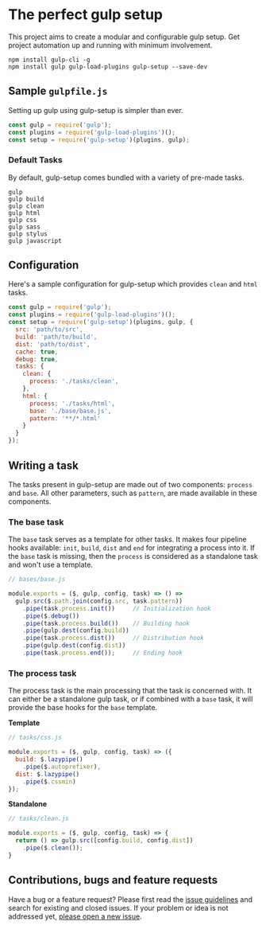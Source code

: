 # The perfect gulp setup
This project aims to create a modular and configurable gulp setup. Get project automation up and running with minimum involvement.

```
npm install gulp-cli -g
npm install gulp gulp-load-plugins gulp-setup --save-dev
```

## Sample `gulpfile.js`
Setting up gulp using gulp-setup is simpler than ever.
```js
const gulp = require('gulp');
const plugins = require('gulp-load-plugins')();
const setup = require('gulp-setup')(plugins, gulp);
```

### Default Tasks
By default, gulp-setup comes bundled with a variety of pre-made tasks.
```
gulp
gulp build
gulp clean
gulp html
gulp css
gulp sass
gulp stylus
gulp javascript
```


## Configuration
Here's a sample configuration for gulp-setup which provides `clean` and `html` tasks.
```js
const gulp = require('gulp');
const plugins = require('gulp-load-plugins')();
const setup = require('gulp-setup')(plugins, gulp, {
  src: 'path/to/src',
  build: 'path/to/build',
  dist: 'path/to/dist',
  cache: true,
  debug: true,
  tasks: {
    clean: {
      process: './tasks/clean',
    },
    html: {
      process: './tasks/html',
      base: './base/base.js',
      pattern: '**/*.html'
    }
  }
});
```

## Writing a task
The tasks present in gulp-setup are made out of two components: `process` and `base`. All other parameters, such as `pattern`, are made available in these components.

### The __base__ task
The `base` task serves as a template for other tasks. It makes four pipeline hooks available: `init`, `build`, `dist` and `end` for integrating a process into it. If the `base` task is missing, then the `process` is considered as a standalone task and won't use a template.

```js
// bases/base.js

module.exports = ($, gulp, config, task) => () =>
  gulp.src($.path.join(config.src, task.pattern))
    .pipe(task.process.init())     // Initialization hook
    .pipe($.debug())
    .pipe(task.process.build())    // Building hook
    .pipe(gulp.dest(config.build)) 
    .pipe(task.process.dist())     // Distribution hook
    .pipe(gulp.dest(config.dist))
    .pipe(task.process.end());     // Ending hook
```

### The __process__ task
The process task is the main processing that the task is concerned with. It can either be a standalone gulp task, or if combined with a `base` task, it will provide the base hooks for the `base` template.

__Template__
```js
// tasks/css.js

module.exports = ($, gulp, config, task) => ({
  build: $.lazypipe()
    .pipe($.autoprefixer),
  dist: $.lazypipe()
    .pipe($.cssmin)
});
```

__Standalone__
```js
// tasks/clean.js

module.exports = ($, gulp, config, task) => {
  return () => gulp.src([config.build, config.dist])
    .pipe($.clean());
}
```


## Contributions, bugs and feature requests

Have a bug or a feature request? Please first read the [issue guidelines](https://github.com/alexgrozav/gulp-setup/blob/master/CONTRIBUTING.md) and search for existing and closed issues. If your problem or idea is not addressed yet, [please open a new issue](https://github.com/alexgrozav/gulp-setup/issues/new).
